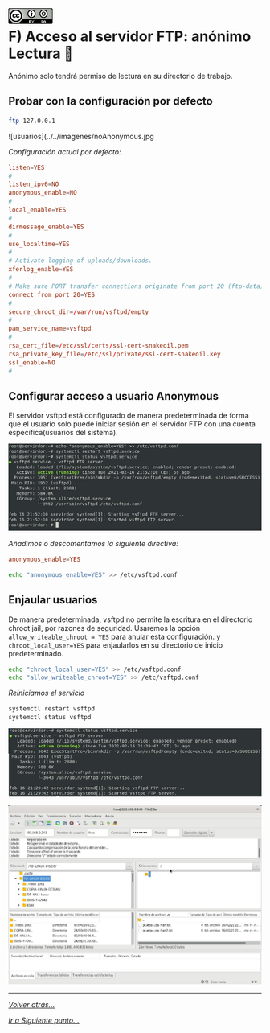 <img src="../../imagenes/MI-LICENCIA88x31.png" style="float: left; margin-right: 10px;" />

# F) Acceso al servidor FTP: anónimo Lectura 📃

Anónimo solo tendrá permiso de lectura en su directorio de trabajo.

## Probar con la configuración por defecto


```bash
ftp 127.0.0.1
```

![usuarios](../../imagenes/noAnonymous.jpg

*Configuración actual por defecto:*

```conf
listen=YES
#
listen_ipv6=NO
anonymous_enable=NO
#
local_enable=YES
#
dirmessage_enable=YES
#
use_localtime=YES
#
# Activate logging of uploads/downloads.
xferlog_enable=YES
#
# Make sure PORT transfer connections originate from port 20 (ftp-data).
connect_from_port_20=YES
#
secure_chroot_dir=/var/run/vsftpd/empty
#
pam_service_name=vsftpd
#
rsa_cert_file=/etc/ssl/certs/ssl-cert-snakeoil.pem
rsa_private_key_file=/etc/ssl/private/ssl-cert-snakeoil.key
ssl_enable=NO
#
```

## Configurar acceso a usuario Anonymous

El servidor vsftpd está configurado de manera predeterminada de forma que el usuario solo puede iniciar sesión en el servidor FTP con una cuenta específica(usuarios del sistema). 

![usuarios](../../imagenes/estadoServicioAnonymous.jpg)

*Añadimos o descomentamos la siguiente directiva:*

```conf
anonymous_enable=YES
```

```bash
echo "anonymous_enable=YES" >> /etc/vsftpd.conf
```

## Enjaular usuarios

De manera predeterminada, vsftpd no permite la escritura en el directorio chroot jail, por razones de seguridad. Usaremos la opción `allow_writeable_chroot = YES` para anular esta configuración. y `chroot_local_user=YES` para enjaularlos en su directorio de inicio predeterminado. 


```bash
echo "chroot_local_user=YES" >> /etc/vsftpd.conf
echo "allow_writeable_chroot=YES" >> /etc/vsftpd.conf
```

*Reiniciamos el servicio*

```bash
systemctl restart vsftpd
systemctl status vsftpd
```

![usuarios](../../imagenes/estadoServicio.jpg)

![usuarios](../../imagenes/accesoEnjaulado.jpg)

________________________________________
*[Volver atrás...](../CasosPracticos.md)*

*[Ir a Siguiente punto...](./anonimoLecutura.md)*